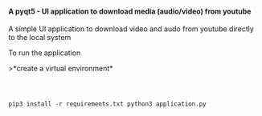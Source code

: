 #### A pyqt5 - UI application to download media (audio/video) from youtube
<p>A simple UI application to download video and audo from youtube directly to the local system</p>
<p>To run the application</p>
>*create a virtual environment*
<pre><code>

pip3 install -r requirements.txt
python3 application.py
</code></pre>
